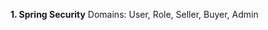 

**1. Spring Security**
Domains: User, Role, Seller, Buyer, Admin

<!--stackedit_data:
eyJoaXN0b3J5IjpbMzMxOTA2MzA3LC0yMTM5Mzk2Njg3XX0=
-->